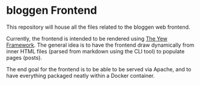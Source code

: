# bloggen Frontend
This repository will house all the files related to the bloggen web frontend. 

Currently, the frontend is intended to be rendered using [The Yew Framework](https://github.com/yewstack/yew). The general idea is to have the frontend draw dynamically from inner HTML files (parsed from markdown using the CLI tool) to populate pages (posts).

The end goal for the frontend is to be able to be served via Apache, and to have everything packaged neatly within a Docker container. 
